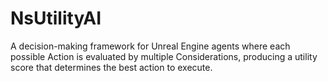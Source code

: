 # NsUtilityAI
A decision-making framework for Unreal Engine agents where each possible Action is evaluated by multiple Considerations, producing a utility score that determines the best action to execute.
